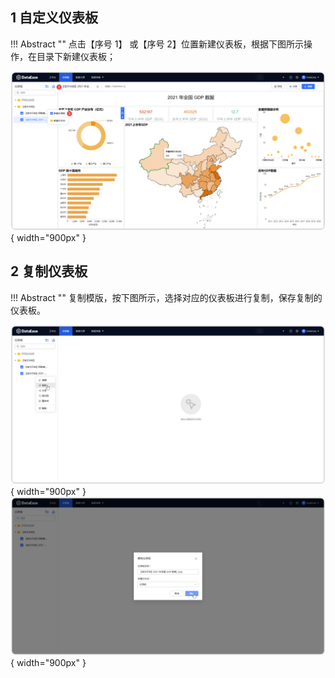 ## 1 自定义仪表板

!!! Abstract ""
	点击【序号 1】 或【序号 2】位置新建仪表板，根据下图所示操作，在目录下新建仪表板；

![2.0新建仪表板](../img/dashboard_generation/2.0新建仪表板.png){ width="900px" }  




## 2 复制仪表板

!!! Abstract ""
	复制模版，按下图所示，选择对应的仪表板进行复制，保存复制的仪表板。

![2.0复制仪表板](../img/dashboard_generation/2.0复制仪表板.png){ width="900px" }  
![2.0复制仪表板2](../img/dashboard_generation/2.0复制仪表板2.png){ width="900px" }

